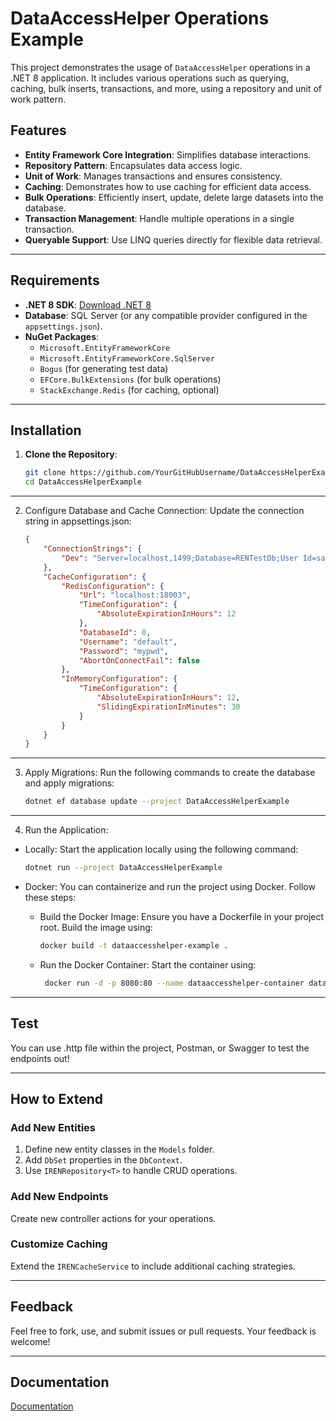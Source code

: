 # DataAccessHelper Operations Example

This project demonstrates the usage of `DataAccessHelper` operations in a .NET 8 application. It includes various operations such as querying, caching, bulk inserts, transactions, and more, using a repository and unit of work pattern.

## Features

- **Entity Framework Core Integration**: Simplifies database interactions.
- **Repository Pattern**: Encapsulates data access logic.
- **Unit of Work**: Manages transactions and ensures consistency.
- **Caching**: Demonstrates how to use caching for efficient data access.
- **Bulk Operations**: Efficiently insert, update, delete large datasets into the database.
- **Transaction Management**: Handle multiple operations in a single transaction.
- **Queryable Support**: Use LINQ queries directly for flexible data retrieval.

---

## Requirements

- **.NET 8 SDK**: [Download .NET 8](https://dotnet.microsoft.com/download/dotnet/8.0)
- **Database**: SQL Server (or any compatible provider configured in the `appsettings.json`).
- **NuGet Packages**:
  - `Microsoft.EntityFrameworkCore`
  - `Microsoft.EntityFrameworkCore.SqlServer`
  - `Bogus` (for generating test data)
  - `EFCore.BulkExtensions` (for bulk operations)
  - `StackExchange.Redis` (for caching, optional)

---

## Installation

1. **Clone the Repository**:
   ```bash
   git clone https://github.com/YourGitHubUsername/DataAccessHelperExample.git
   cd DataAccessHelperExample
   ```

---

2. Configure Database and Cache Connection: Update the connection string in appsettings.json:
	```json
    {
	    "ConnectionStrings": {
            "Dev": "Server=localhost,1499;Database=RENTestDb;User Id=sa;Password=mypwd;TrustServerCertificate=True"
        },
        "CacheConfiguration": {
            "RedisConfiguration": {
                "Url": "localhost:18003",
                "TimeConfiguration": {
                    "AbsoluteExpirationInHours": 12
                },
                "DatabaseId": 0,
                "Username": "default",
                "Password": "mypwd",
                "AbortOnConnectFail": false
            },
            "InMemoryConfiguration": {
                "TimeConfiguration": {
                    "AbsoluteExpirationInHours": 12,
                    "SlidingExpirationInMinutes": 30
                }
            }
        }
    }
	```

---

3. Apply Migrations: Run the following commands to create the database and apply migrations:

   ```bash
   dotnet ef database update --project DataAccessHelperExample
   ```

---

4. Run the Application: 

- Locally: Start the application locally using the following command:

   ```bash
   dotnet run --project DataAccessHelperExample
   ```

- Docker: You can containerize and run the project using Docker. Follow these steps:
    - Build the Docker Image: Ensure you have a Dockerfile in your project root. Build the image using:
         ```bash
         docker build -t dataaccesshelper-example .
         ```
    - Run the Docker Container: Start the container using:
        ```bash
		 docker run -d -p 8080:80 --name dataaccesshelper-container dataaccesshelper-example
		 ```

---

## Test
You can use .http file within the project, Postman, or Swagger to test the endpoints out!

---

## How to Extend

### Add New Entities

1. Define new entity classes in the `Models` folder.
2. Add `DbSet` properties in the `DbContext`.
3. Use `IRENRepository<T>` to handle CRUD operations.

### Add New Endpoints

Create new controller actions for your operations.

### Customize Caching

Extend the `IRENCacheService` to include additional caching strategies.

---

## Feedback

Feel free to fork, use, and submit issues or pull requests. Your feedback is welcome!

---

## Documentation

[Documentation](https://fethis-organization.gitbook.io/ren-regular-everyday-normal-helper/)
